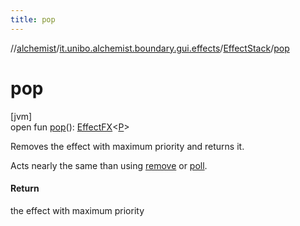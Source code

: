 ```yaml
---
title: pop
---
```

//[alchemist](../../../index.html)/[it.unibo.alchemist.boundary.gui.effects](../index.html)/[EffectStack](index.html)/[pop](pop.html)



# pop



[jvm]\
open fun [pop](pop.html)(): [EffectFX](../-effect-f-x/index.html)<[P](../../it.unibo.alchemist.boundary.interfaces/-draw-command/index.html)>



Removes the effect with maximum priority and returns it. 



 Acts nearly the same than using [remove](remove.html) or [poll](poll.html).



#### Return



the effect with maximum priority




